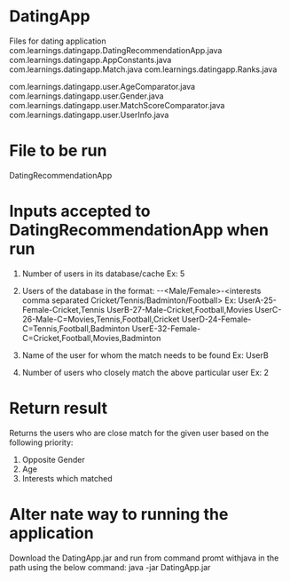 # DatingApp
Files for dating application 
com.learnings.datingapp.DatingRecommendationApp.java
com.learnings.datingapp.AppConstants.java
com.learnings.datingapp.Match.java
com.learnings.datingapp.Ranks.java

com.learnings.datingapp.user.AgeComparator.java
com.learnings.datingapp.user.Gender.java
com.learnings.datingapp.user.MatchScoreComparator.java
com.learnings.datingapp.user.UserInfo.java


# File to be run
DatingRecommendationApp

# Inputs accepted to DatingRecommendationApp when run

1. Number of users in its database/cache
 Ex: 5
2. Users of the database in the format: <name>-<age>-<Male/Female>-<interests comma separated Cricket/Tennis/Badminton/Football>
  Ex: UserA-25-Female-Cricket,Tennis
      UserB-27-Male-Cricket,Football,Movies
      UserC-26-Male-C=Movies,Tennis,Football,Cricket
      UserD-24-Female-C=Tennis,Football,Badminton
      UserE-32-Female-C=Cricket,Football,Movies,Badminton

3. Name of the user for whom the match needs to be found
Ex: UserB
4. Number of users who closely match the above particular user
Ex: 2

# Return result
  Returns the users who are close match for the given user based on the following priority:
  1. Opposite Gender
  2. Age
  3. Interests which matched
  

# Alter nate way to running the application
Download the DatingApp.jar and run from command promt withjava in the path using the below command:
java -jar DatingApp.jar

#
